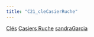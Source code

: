 ```yaml
---
title: "C21_cleCasierRuche"
---
```


[Clés](notes/equipements/cles/C_Clés.md) [Casiers Ruche](notes/equipements/consommables/C_CasierRuche.md) [sandraGarcia](notes/equipements/utilisateurs/sandraGarcia.md)